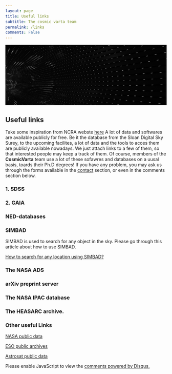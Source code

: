 ```yaml
---
layout: page
title: Useful links
subtitle: The cosmic varta team
permalink: /links
comments: False
---
```


<img src="assets/images/links.jpg">

## Useful links


Take some inspiration from NCRA webste [here](http://www.ncra.tifr.res.in/ncra/miscellaneous/information/useful-websites)
A lot of data and softwares are available publicly for free. Be it the database from the Sloan Digital Sky Surey, to the upcoming facilites, a lot of data and the tools to acces them are publicly available nowadays. We just attach links to a few of them, so that interested people may keep a track of them. Of course, members of the **CosmicVarta** team use a lot of these sofawres and databases on a uusal basis, toards their Ph.D degrees! If you have any problem, you may ask us through the forms available in the [contact](/contact) section, or even in the comments section below.


### 1. SDSS

### 2. GAIA

### NED-databases

### SIMBAD

SIMBAD is used to search for any object in the sky. Please go through this article about how to use SIMBAD.


[How to search for any location using SIMBAD?](/about)

### The NASA ADS

### arXiv preprint server

### The NASA IPAC database


### The HEASARC archive.

### Other useful Links

[NASA public data](https://www.nasa.gov/open/data.html)

[ESO public archives](https://www.eso.org/public/outreach/eduoff/aol/market/data/archive/)

[Astrosat public data](https://www.isro.gov.in/update/26-sep-2018/archival-data-of-astrosat-released)
<div id="disqus_thread"></div>
<script>
    /**
    *  RECOMMENDED CONFIGURATION VARIABLES: EDIT AND UNCOMMENT THE SECTION BELOW TO INSERT DYNAMIC VALUES FROM YOUR PLATFORM OR CMS.
    *  LEARN WHY DEFINING THESE VARIABLES IS IMPORTANT: https://disqus.com/admin/universalcode/#configuration-variables    */
    /*
    var disqus_config = function () {
    this.page.url = PAGE_URL;  // Replace PAGE_URL with your page's canonical URL variable
    this.page.identifier = PAGE_IDENTIFIER; // Replace PAGE_IDENTIFIER with your page's unique identifier variable
    };
    */
    (function() { // DON'T EDIT BELOW THIS LINE
    var d = document, s = d.createElement('script');
    s.src = 'https://cosmicvarta-in.disqus.com/embed.js';
    s.setAttribute('data-timestamp', +new Date());
    (d.head || d.body).appendChild(s);
    })();
</script>
<noscript>Please enable JavaScript to view the <a href="https://disqus.com/?ref_noscript">comments powered by Disqus.</a></noscript>
